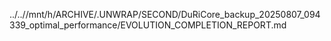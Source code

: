 ../..//mnt/h/ARCHIVE/.UNWRAP/SECOND/DuRiCore_backup_20250807_094339_optimal_performance/EVOLUTION_COMPLETION_REPORT.md